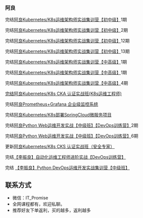 ### 阿良
完结[阿良Kubernetes/K8s运维架构师实战集训营【初中级】](https://ke.qq.com/course/344137)1期

完结[阿良Kubernetes/K8s运维架构师实战集训营【初中级】](https://ke.qq.com/course/344137)2期

完结[阿良Kubernetes/K8s运维架构师实战集训营【初中级】](https://ke.qq.com/course/344137)12期

完结[阿良Kubernetes/K8s运维架构师实战集训营【初中级】](https://ke.qq.com/course/344137)13期

完结[阿良Kubernetes/K8s运维架构师实战集训营【中高级】](https://ke.qq.com/course/446949)1期

完结[阿良Kubernetes/K8s运维架构师实战集训营【中高级】](https://ke.qq.com/course/446949)1期

完结[阿良Kubernetes/K8s运维架构师实战集训营【中高级】](https://ke.qq.com/course/446949)4期

<u>完结[阿良Kubernetes/K8s CKA 认证实战班(K8s运维工程师)](https://ke.qq.com/course/1709963)</u>

完结[阿良Prometheus+Grafana 企业级监控系统](https://ke.qq.com/course/374130)

完结[阿良Kubernetes/K8s部署SpringCloud微服务项目](https://ke.qq.com/course/429122)

完结[阿良Python Web运维开发实战【中级班】【DevOps训练营】](https://ke.qq.com/course/320021)2期

完结[阿良Python Web运维开发实战【中级班】【DevOps训练营】](https://ke.qq.com/course/320021)6期

更新[阿良Kubernetes/K8s CKS 认证实战班（安全专家）](https://ke.qq.com/course/3547508?tuin=68548dfc)

完结[【李振良】自动化运维工程师进阶实战【DevOps训练营】](https://m.ke.qq.com/course/393257)

完结 [【李振良】Python DevOps运维开发实战集训营【中级班】](https://ke.qq.com/course/320021)



## 联系方式

-  微信：IT_Promise
-  全网课程都有，欢迎私聊。
-  推荐好友下单返利，买的越多，返利越多
